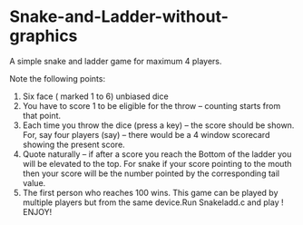 # Snake-and-Ladder-without-graphics
A simple snake and ladder game for maximum 4 players.

Note the following points:
1. Six face ( marked 1 to 6) unbiased dice
2. You have to score 1 to be eligible for the throw – counting starts from that
point.
3. Each time you throw the dice (press a key) – the score should be shown. For,
say four players (say) – there would be a 4 window scorecard showing the
present score.
4. Quote naturally – if after a score you reach the Bottom of the ladder you will be
elevated to the top. For snake if your score pointing to the mouth then your
score will be the number pointed by the corresponding tail value.
5. The first person who reaches 100 wins.
This game can be played by multiple players but from the same device.Run Snakeladd.c and play !
ENJOY!

